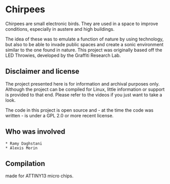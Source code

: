 Chirpees
=========
Chirpees are small electronic birds. They are used in a space to improve conditions, especially in austere and high buildings.

The idea of these was to emulate a function of nature by using technology, but also to be able to invade public spaces and create a sonic environment similar to the one found in nature. This project was originally based off the LED Throwies, developed by the Graffiti Research Lab. 

Disclaimer and license
------------
The project presented here is for information and archival purposes only. Although the project can be compiled for Linux, little information or support is provided to that end. Please refer to the videos if you just want to take a look. 

The code in this project is open source and - at the time the code was written - is under a GPL 2.0 or more recent license.

Who was involved
------------
    * Ramy Daghstani
    * Alexis Morin

Compilation
------------
made for ATTINY13 micro chips.